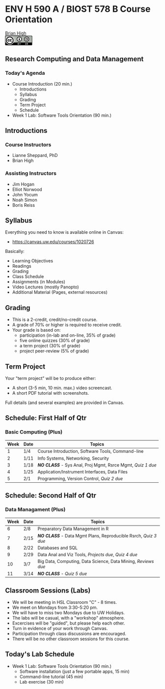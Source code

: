 # ENV H 590 A / BIOST 578 B Course Orientation
[Brian High](https://github.com/brianhigh)  
![CC BY-SA 4.0](cc_by-sa_4.png)  

## Research Computing and Data Management

### Today's Agenda

- Course Introduction (20 min.)
    - Introductions
    - Syllabus
    - Grading
    - Term Project
    - Schedule
- Week 1 Lab: Software Tools Orientation (90 min.)

## Introductions

### Course Instructors

- Lianne Sheppard, PhD
- Brian High

### Assisting Instructors

- Jim Hogan
- Elliot Norwood
- John Yocum
- Noah Simon
- Boris Reiss

## Syllabus

Everything you need to know is available online in Canvas:

- https://canvas.uw.edu/courses/1020726

Basically:

- Learning Objectives
- Readings
- Grading
- Class Schedule
- Assignments (in Modules)
- Video Lectures (mostly Panopto)
- Additional Material (Pages, external resources)

## Grading

- This is a 2-credit, credit/no-credit course. 
- A grade of 70% or higher is required to receive credit.
- Your grade is based on: 
    - participation (in-lab and on-line, 35% of grade)
    - five online quizzes (30% of grade)
    - a term project (30% of grade)
    - project peer-review (5% of grade)

## Term Project

Your "term project" will be to produce either:

- A short (3-5 min, 10 min. max.) video screencast.
- A short PDF tutorial with screenshots.

Full details (and several examples) are provided in Canvas.

## Schedule: First Half of Qtr

### Basic Computing (Plus)

Week  | Date | Topics
----- | ---- | -------------
1     | 1/4  | Course Introduction, Software Tools, Command-line
2     | 1/11 | Info Systems, Networking, Security
3     | 1/18 | ***NO CLASS*** - Sys Anal, Proj Mgmt, Rsrce Mgmt, *Quiz 1 due*
4     | 1/25 | Application/Instrument Interfaces, Data Files
5     | 2/1  | Programming, Version Control, *Quiz 2 due*

## Schedule: Second Half of Qtr

### Data Managament (Plus)

Week  | Date | Topics
----- | ---- | -------------
6     | 2/8  | Preparatory Data Management in R
7     | 2/15 | ***NO CLASS*** - Data Mgmt Plans, Reproducible Rsrch, *Quiz 3 due*
8     | 2/22 | Databases and SQL
9     | 2/29 | Data Anal and Viz Tools, *Projects due*, *Quiz 4 due*
10    | 3/7  | Big Data, Computing, Data Science, Data Mining, *Reviews due*
11    | 3/14 | ***NO CLASS*** - *Quiz 5 due*

## Classroom Sessions (Labs)

- We will be meeting in HSL Classroom "C" - 8 times.
- We meet on Mondays from 3:30-5:20 pm.
- We will have to miss two Mondays due to UW Holidays.
- The labs will be casual, with a "workshop" atmosphere.
- Excercises will be "guided", but please help each other.
- Turn in evidence of your work through Canvas.
- Participation through class discussions are encouraged.
- There will be no other classroom sessions for this course.

## Today's Lab Schedule

- Week 1 Lab: Software Tools Orientation (90 min.)
    - Software installation (just a few portable apps, 15 min)
    - Command-line tutorial (45 min)
    - Lab exercise (30 min)

